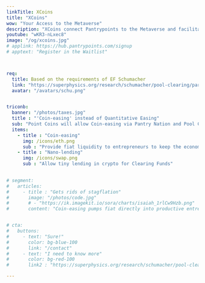 ```yaml
---
linkTitle: XCoins
title: "XCoins"
wow: "Your Access to the Metaverse"
description: "XCoins connect Pantrypoints to the Metaverse and facilitates Pantrypoints World"
youtube: "wKR3-nLxec8"
image: "/og/xcoins.jpg"
# applink: https://hub.pantrypoints.com/signup
# apptext: "Register in the Waitlist"



req:
  title: Based on the requirements of EF Schumacher
  link: "https://superphysics.org/research/schumacher/pool-clearing/part-1"
  avatar: "/avatars/schu.png"  


triconb:
  banner: "/photos/taxes.jpg"
  title : "'Coin-easing' instead of Quantitative Easing"
  sub: "Point Coins will allow Coin-easing via Pantry Nation and Pool Clearing via Pantry World"
  items:
    - title : "Coin-easing"
      img: /icons/eth.png
      sub : "Provide fiat liquidity to entrepreneurs to keep the economy going"     
    - title : "Nano-lending"
      img: /icons/swap.png
      sub : "Allow tiny lending in crypto for Clearing Funds"
      

# segment:
#   articles:
#     - title : "Gets rids of stagflation"
#       image: "/photos/code.jpg"
#       # - "https://ik.imagekit.io/sora/charts/isaiah_1rlCw9Hzb.png"
#       content: "Coin-easing pumps fiat directly into productive entrepreneurs so that they can scale and produce more goods and services for society. This is different from Quantitative Easing which pumps money into banks, and Universal Basic Income which pumps money into unproductive people."


# cta:
#   buttons:
#     - text: "Sure!"
#       color: bg-blue-100
#       link: "/contact"
#     - text: "I need to know more"
#       color: bg-red-100    
#       link2 : "https://superphysics.org/research/schumacher/pool-clearing/part-1"

---
```

